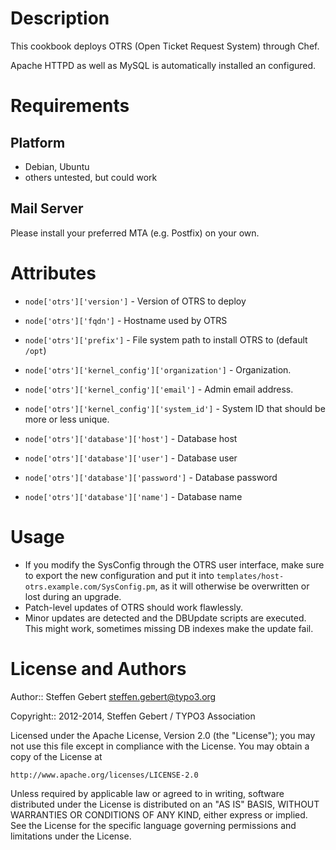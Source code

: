 Description
===========

This cookbook deploys OTRS (Open Ticket Request System) through Chef.

Apache HTTPD as well as MySQL is automatically installed an configured.


Requirements
============

Platform
--------

* Debian, Ubuntu
* others untested, but could work

Mail Server
-----------

Please install your preferred MTA (e.g. Postfix) on your own.


Attributes
==========

* `node['otrs']['version']` - Version of OTRS to deploy
* `node['otrs']['fqdn']` - Hostname used by OTRS
* `node['otrs']['prefix']` - File system path to install OTRS to (default `/opt`)

* `node['otrs']['kernel_config']['organization']` - Organization.
* `node['otrs']['kernel_config']['email']` - Admin email address.
* `node['otrs']['kernel_config']['system_id']` - System ID that should be more or less unique.

* `node['otrs']['database']['host']` - Database host
* `node['otrs']['database']['user']` - Database user
* `node['otrs']['database']['password']` - Database password
* `node['otrs']['database']['name']` - Database name


Usage
=====

* If you modify the SysConfig through the OTRS user interface, make sure to export the new configuration and put it into `templates/host-otrs.example.com/SysConfig.pm`, as it will otherwise be overwritten or lost during an upgrade.
* Patch-level updates of OTRS should work flawlessly.
* Minor updates are detected and the DBUpdate scripts are executed. This might work, sometimes missing DB indexes make the update fail.


License and Authors
===================

Author:: Steffen Gebert <steffen.gebert@typo3.org>

Copyright:: 2012-2014, Steffen Gebert / TYPO3 Association

Licensed under the Apache License, Version 2.0 (the "License");
you may not use this file except in compliance with the License.
You may obtain a copy of the License at

    http://www.apache.org/licenses/LICENSE-2.0

Unless required by applicable law or agreed to in writing, software
distributed under the License is distributed on an "AS IS" BASIS,
WITHOUT WARRANTIES OR CONDITIONS OF ANY KIND, either express or implied.
See the License for the specific language governing permissions and
limitations under the License.